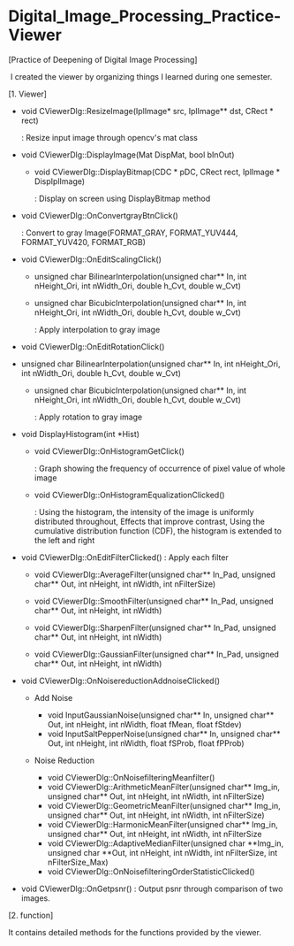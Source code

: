# Digital_Image_Processing_Practice-Viewer

[Practice of Deepening of Digital Image Processing]

 I created the viewer by organizing things I learned during one semester.
 
 [1. Viewer]
 
 - void CViewerDlg::ResizeImage(IplImage* src, IplImage** dst, CRect * rect)
  
    : Resize input image through opencv's mat class
 
 - void CViewerDlg::DisplayImage(Mat DispMat, bool bInOut)
    
    * void CViewerDlg::DisplayBitmap(CDC * pDC, CRect rect, IplImage * DispIplImage)
    
       : Display on screen using DisplayBitmap method
 
 - void CViewerDlg::OnConvertgrayBtnClick()
 
    : Convert to gray Image(FORMAT_GRAY, FORMAT_YUV444, FORMAT_YUV420, FORMAT_RGB)
   
 - void CViewerDlg::OnEditScalingClick()
 
 
   - unsigned char BilinearInterpolation(unsigned char** In, int nHeight_Ori, int nWidth_Ori, double h_Cvt, double w_Cvt)

   - unsigned char BicubicInterpolation(unsigned char** In, int nHeight_Ori, int nWidth_Ori, double h_Cvt, double w_Cvt)
 
      :  Apply interpolation to gray image
 
 - void CViewerDlg::OnEditRotationClick()
 
 - unsigned char BilinearInterpolation(unsigned char** In, int nHeight_Ori, int nWidth_Ori, double h_Cvt, double w_Cvt)

   - unsigned char BicubicInterpolation(unsigned char** In, int nHeight_Ori, int nWidth_Ori, double h_Cvt, double w_Cvt)
 
      :  Apply rotation to gray image
      
 
 - void DisplayHistogram(int *Hist)

   - void CViewerDlg::OnHistogramGetClick()
    
      : Graph showing the frequency of occurrence of pixel value of whole image
 
    - void CViewerDlg::OnHistogramEqualizationClicked()
  
      : Using the histogram, the intensity of the image is uniformly distributed throughout, Effects that improve contrast, Using the cumulative distribution function (CDF), the histogram is extended to the left and right

- void CViewerDlg::OnEditFilterClicked() : Apply each filter

    - void CViewerDlg::AverageFilter(unsigned char** In_Pad, unsigned char** Out, int nHeight, int nWidth, int nFilterSize)

    - void CViewerDlg::SmoothFilter(unsigned char** In_Pad, unsigned char** Out, int nHeight, int nWidth)

    - void CViewerDlg::SharpenFilter(unsigned char** In_Pad, unsigned char** Out, int nHeight, int nWidth)

    - void CViewerDlg::GaussianFilter(unsigned char** In_Pad, unsigned char** Out, int nHeight, int nWidth)


- void CViewerDlg::OnNoisereductionAddnoiseClicked()

  * Add Noise
    - void InputGaussianNoise(unsigned char** In, unsigned char** Out, int nHeight, int nWidth, float fMean, float fStdev)
    - void InputSaltPepperNoise(unsigned char** In, unsigned char** Out, int nHeight, int nWidth, float fSProb, float fPProb)

  * Noise Reduction
    - void CViewerDlg::OnNoisefilteringMeanfilter()
    - void CViewerDlg::ArithmeticMeanFilter(unsigned char** Img_in, unsigned char** Out, int nHeight, int nWidth, int nFilterSize)
    - void CViewerDlg::GeometricMeanFilter(unsigned char** Img_in, unsigned char** Out, int nHeight, int nWidth, int nFilterSize)
    - void CViewerDlg::HarmonicMeanFilter(unsigned char** Img_in, unsigned char** Out, int nHeight, int nWidth, int nFilterSize
    - void CViewerDlg::AdaptiveMedianFilter(unsigned char **Img_in, unsigned char **Out, int nHeight, int nWidth, int nFilterSize, int nFilterSize_Max)
    - void CViewerDlg::OnNoisefilteringOrderStatisticClicked()

- void CViewerDlg::OnGetpsnr() : Output psnr through comparison of two images.

[2. function]

It contains detailed methods for the functions provided by the viewer.

